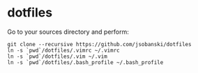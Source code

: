 dotfiles
========

Go to your sources directory and perform:

    git clone --recursive https://github.com/jsobanski/dotfiles
    ln -s `pwd`/dotfiles/.vimrc ~/.vimrc
    ln -s `pwd`/dotfiles/.vim ~/.vim
    ln -s `pwd`/dotfiles/.bash_profile ~/.bash_profile
    
